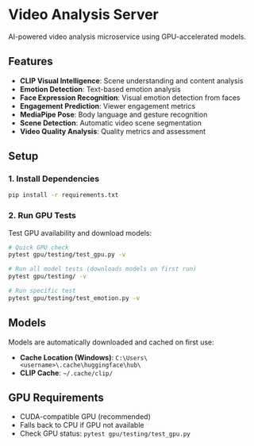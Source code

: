 # Video Analysis Server

AI-powered video analysis microservice using GPU-accelerated models.

## Features

- **CLIP Visual Intelligence**: Scene understanding and content analysis
- **Emotion Detection**: Text-based emotion analysis
- **Face Expression Recognition**: Visual emotion detection from faces
- **Engagement Prediction**: Viewer engagement metrics
- **MediaPipe Pose**: Body language and gesture recognition
- **Scene Detection**: Automatic video scene segmentation
- **Video Quality Analysis**: Quality metrics and assessment

## Setup

### 1. Install Dependencies

```bash
pip install -r requirements.txt
```

### 2. Run GPU Tests

Test GPU availability and download models:

```bash
# Quick GPU check
pytest gpu/testing/test_gpu.py -v

# Run all model tests (downloads models on first run)
pytest gpu/testing/ -v

# Run specific test
pytest gpu/testing/test_emotion.py -v
```

## Models

Models are automatically downloaded and cached on first use:
- **Cache Location (Windows)**: `C:\Users\<username>\.cache\huggingface\hub\`
- **CLIP Cache**: `~/.cache/clip/`

## GPU Requirements

- CUDA-compatible GPU (recommended)
- Falls back to CPU if GPU not available
- Check GPU status: `pytest gpu/testing/test_gpu.py`
